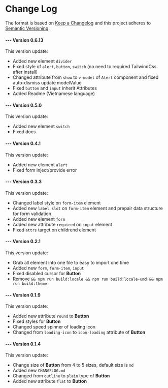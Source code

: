 # Change Log
The format is based on [Keep a Changelog](http://keepachangelog.com/) and this project adheres to [Semantic Versioning](http://semver.org/).


#### --- Version 0.6.13
This version update:
* Added new element `divider`
* Fixed style of `alert`, `button`, `switch` (no need to required TailwindCss after install)
* Changed attribute from `show` to `v-model` of `Alert` component and fixed auto-dismiss update modelValue
* Fixed `button` and `input` inherit Attributes
* Added Readme (Vietnamese language)

#### --- Version 0.5.0
This version update:
* Added new element `switch`
* Fixed docs

#### --- Version 0.4.1
This version update:
* Added new element `alert`
* Fixed form inject/provide error

#### --- Version 0.3.3
This version update:
* Changed label style on `form-item` element
* Added new `label slot` on `form-item` element and prepair data structure for form validation
* Added new element `form`
* Added new attribute `required` on `input` element
* Fixed `attrs` target on childrend element

#### --- Version 0.2.1
This version update:
* Grab all element into one file to easy to import one time
* Added new `form`, `form-item`, `input`
* Fixed disabled cursor for **Button**
* Remove `&& npm run build:locale && npm run build:locale-umd && npm run build:theme`

#### --- Version 0.1.9
This version update:
* Added new attribute `round` to **Button**
* Fixed styles for **Button**
* Changed speed spinner of loading icon
* Changed from `loading-icon` to `icon-loading` attribute of **Button**

#### --- Version 0.1.4
This version update:
* Change size of **Button** from 4 to 5 sizes, default size is `md`
* Added new `CHANGELOG.md`
* Changed from `outline` to `plain` type of **Button**
* Added new attribute `flat` to **Button**
